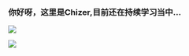### 你好呀，这里是Chizer,目前还在持续学习当中...

<picture>
  <source 
    srcset="https://github-readme-stats.vercel.app/api?username=chizer77&show_icons=true&theme=dark"
    media="(prefers-color-scheme: dark)"
  />
  <source
    srcset="https://github-readme-stats.vercel.app/api?username=chizer77&show_icons=true"
    media="(prefers-color-scheme: light), (prefers-color-scheme: no-preference)"
  />
  <img src="https://github-readme-stats.vercel.app/api?username=chizer77&show_icons=true" />
</picture>

</p>

<picture>
  <source 
    srcset="https://github-readme-stats.vercel.app/api/top-langs/?username=chizer77&layout=compact&theme=dark"
    media="(prefers-color-scheme: dark)"
  />
  <source
    srcset="https://github-readme-stats.vercel.app/api/top-langs/?username=chizer77&layout=compact"
    media="(prefers-color-scheme: light), (prefers-color-scheme: no-preference)"
  />
  <img src="https://github-readme-stats.vercel.app/api/top-langs/?username=chizer77&layout=compact" />
</picture>

